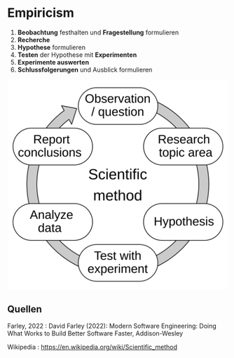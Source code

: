 # Empiricism

1. **Beobachtung** festhalten und **Fragestellung** formulieren
2. **Recherche**
3. **Hypothese** formulieren
4. **Testen** der Hypothese mit **Experimenten**
5. **Experimente auswerten**
6. **Schlussfolgerungen** und Ausblick formulieren

![The_Scientific_Method.svg](The_Scientific_Method.svg)

## Quellen

Farley, 2022
: David Farley (2022): Modern Software Engineering: Doing What Works to Build Better Software Faster, Addison-Wesley

Wikipedia
: https://en.wikipedia.org/wiki/Scientific_method